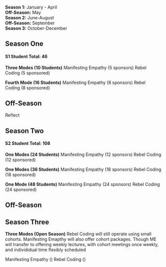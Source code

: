 **Season 1:** January - April  
**Off-Season:** May  
**Season 2:** June-August  
**Off-Season:** September  
**Season 3:** October-December

## Season One
#### S1 Student Total: 46
**Three Modes (10 Students)**
Manifesting Empathy (5 sponsors)
Rebel Coding (5 sponsored)

**Fourth Mode (16 Students)**
Manifesting Empathy (8 sponsors)
Rebel Coding (8 sponsored)

## Off-Season
Reflect

## Season Two
#### S2 Student Total: 108
**One Modes (24 Students)**
Manifesting Empathy (12 sponsors)
Rebel Coding (12 sponsored)

**One Modes (36 Students)**
Manifesting Empathy (18 sponsors)
Rebel Coding (18 sponsored)

**One Mode (48 Students)**
Manifesting Empathy (24 sponsors)
Rebel Coding (24 sponsored)

## Off-Season

## Season Three
**Three Modes (Open Season)**
Rebel Coding will still operate using small cohorts.
Manifesting Emapthy will also offer cohort packages.
Though ME will transfer to offering weekly lectures,
with cohort meetings once weekly, and individidual time flexibly scheduled

Manifesting Empathy ()
Rebel Coding ()